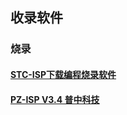 ## 收录软件
### 烧录
#### [STC-ISP下载编程烧录软件](https://www.stcmcudata.com/index.htm)
#### [PZ-ISP V3.4 普中科技](http://www.prechin.cn/index.html)
